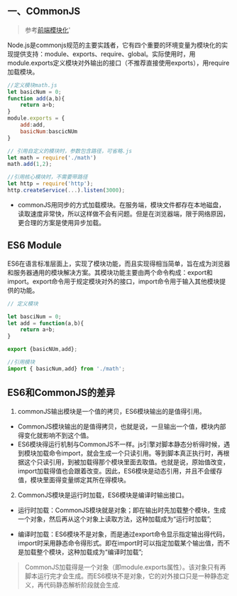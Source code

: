 

## 一、COmmonJS

> 参考[前端模块化](https://juejin.im/post/5aaa37c8f265da23945f365c)'

Node.js是commonjs规范的主要实践者，它有四个重要的环境变量为模块化的实现提供支持：module、exports、require、global。实际使用时，用module.exports定义模块对外输出的接口（不推荐直接使用exports），用require加载模块。

```js
//定义模块math.js
let basicNum = 0;
function add(a,b){
    return a+b;
}
module.exports = {
    add:add,
    basicNum:bascicNUm
}

// 引用自定义的模块时，参数包含路径，可省略.js
let math = require('./math')
math.add(1,2);

//引用核心模块时，不需要带路径
let http = require('http');
http.createService(...).listen(3000);
```

* commonJS用同步的方式加载模块。在服务端，模块文件都存在本地磁盘，读取速度非常快，所以这样做不会有问题。但是在浏览器端，限于网络原因，更合理的方案是使用异步加载。

## ES6 Module

ES6在语言标准层面上，实现了模块功能，而且实现得相当简单，旨在成为浏览器和服务器通用的模块解决方案。其模块功能主要由两个命令构成：export和import。export命令用于规定模块对外的接口，import命令用于输入其他模块提供的功能。

```js
// 定义模块

let basciNum = 0;
let add = function(a,b){
    return a+b;
}

export {basicNUm,add};

//引用模块
import { basicNum,add} from './math';

```

## ES6和CommonJS的差异

1. commonJS输出模块是一个值的拷贝，ES6模块输出的是值得引用。

* CommonJS模块输出的是值得拷贝，也就是说，一旦输出一个值，模块内部得变化就影响不到这个值。
* ES6模块得运行机制与CommonJS不一样。js引擎对脚本静态分析得时候，遇到模块加载命令import，就会生成一个只读引用。等到脚本真正执行时，再根据这个只读引用，到被加载得那个模块里面去取值。也就是说，原始值改变，import加载得值也会跟着改变。因此，ES6模块是动态引用，并且不会缓存值，模块里面得变量绑定其所在得模块。

2. CommonJS模块是运行时加载，ES6模块是编译时输出接口。

* 运行时加载：CommonJS模块就是对象；即在输出时先加载整个模块，生成一个对象，然后再从这个对象上读取方法，这种加载成为“运行时加载”;

* 编译时加载：ES6模块不是对象，而是通过export命令显示指定输出得代码，import时采用静态命令得形式。即在import时可以指定加载某个输出值，而不是加载整个模块，这种加载成为“编译时加载”;

> CommonJS加载得是一个对象（即module.exports属性）。该对象只有再脚本运行完才会生成。而ES6模块不是对象，它的对外接口只是一种静态定义，再代码静态解析阶段就会生成.